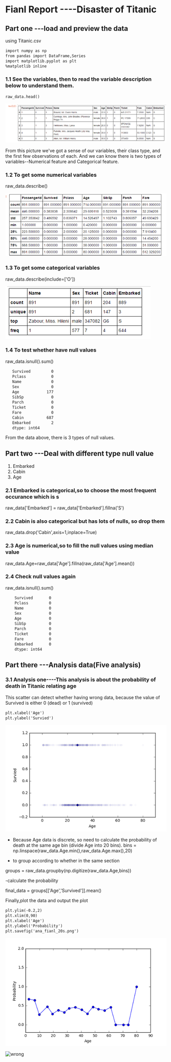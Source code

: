 # Fianl Report ----Disaster of Titanic


## Part one ---load and preview the data
 using Titanic.csv
```import pandas as pd
import numpy as np
from pandas import DataFrame,Series
import matplotlib.pyplot as plt
%matplotlib inline
```

### 1.1 See the variables, then to read the variable description below to understand them. 
 ```raw_data = pd.read_csv('..\data\Titanic.csv',na_values='N/A')
 raw_data.head()
 ```
![wrong](https://github.com/zxy6076/Zheng_Xiaoyu_Spring2017/blob/master/final/analysis/ana_1/raw_data_head.png) 

 From this picture we've got a sense of our variables, their class type, and the first few observations of each. And we can know there is two types of variables--Numerical feature and Categorical feature.

### 1.2 To get some numerical variables
 raw_data.describe()
 
 ![wrong](https://github.com/zxy6076/Zheng_Xiaoyu_Spring2017/blob/master/final/analysis/ana_1/raw_data_num_des.png)
 
### 1.3 To get some categorical variables 
 raw_data.describe(include=['O'])
 
 ![wrong](https://github.com/zxy6076/Zheng_Xiaoyu_Spring2017/blob/master/final/analysis/ana_1/raw_data_cate_des.png)

### 1.4 To test whether have null values
 raw_data.isnull().sum()
 ```PassengerId      0
    Survived         0
    Pclass           0
    Name             0
    Sex              0
    Age            177
    SibSp            0
    Parch            0
    Ticket           0
    Fare             0
    Cabin          687
    Embarked         2
    dtype: int64
```
 From the data above, there is 3 types of null values.

## Part two ---Deal with different type null value
1. Embarked 
2. Cabin 
3. Age

### 2.1 Embarked is categorical,so to choose the most frequent occurance which is s
 raw_data['Embarked'] = raw_data['Embarked'].fillna('S')

### 2.2 Cabin is also categorical but has lots of nulls, so drop them
 raw_data.drop('Cabin',axis=1,inplace=True)

### 2.3 Age is numerical,so to fill the null values using median value
 raw_data.Age=raw_data['Age'].fillna(raw_data['Age'].mean())

### 2.4 Check null values again
 raw_data.isnull().sum()
``` PassengerId    0
    Survived       0
    Pclass         0
    Name           0
    Sex            0
    Age            0
    SibSp          0
    Parch          0
    Ticket         0
    Fare           0
    Embarked       0
    dtype: int64
```

## Part there ---Analysis data(Five analysis)

### 3.1   Analysis one----This analysis is about the probability of death in Titanic relating age

 This scatter can detect whether having wrong data, because the value of Survived is either 0 (dead) or 1 (survived) 
```plt.scatter(raw_data.Age,raw_data.Survived,alpha=0.02)
plt.xlabel('Age')
plt.ylabel('Survied')
```
![wrong](https://github.com/zxy6076/Zheng_Xiaoyu_Spring2017/blob/master/final/analysis/ana_1/raw_data_scatter.png)

- Because Age data is discrete, so need to calculate the probability of death at the same age bin (divide Age into 20 bins).
 bins = np.linspace(raw_data.Age.min(),raw_data.Age.max(),20)
 
 - to group according to whether in the same section
 
 groups = raw_data.groupby(np.digitize(raw_data.Age,bins))

 -calculate the probability 
 
 final_data = groups[['Age','Survived']].mean()


 Finally,plot the data and output the plot
```plt.plot(final_data.Age,final_data.Survived,'bo-')
plt.ylim(-0.2,2)
plt.xlim(0,90)
plt.xlabel('Age')
plt.ylabel('Probability')
plt.savefig('ana_fianl_20s.png')
```
![wrong](https://github.com/zxy6076/Zheng_Xiaoyu_Spring2017/blob/master/final/analysis/ana_1/ana_fianl_20s.png)
 

 

 ![wrong]()
 
 

